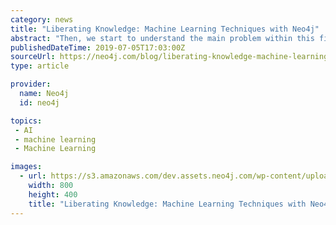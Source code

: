 ```yaml
---
category: news
title: "Liberating Knowledge: Machine Learning Techniques with Neo4j"
abstract: "Then, we start to understand the main problem within this field – how do we best represent knowledge in a way that is both exhaustive and easy for the receiver to understand? When we explore knowledge learning and construction, we begin to see the ..."
publishedDateTime: 2019-07-05T17:03:00Z
sourceUrl: https://neo4j.com/blog/liberating-knowledge-machine-learning-techniques-neo4j/
type: article

provider:
  name: Neo4j
  id: neo4j

topics:
 - AI
 - machine learning
 - Machine Learning

images:
  - url: https://s3.amazonaws.com/dev.assets.neo4j.com/wp-content/uploads/20190702114911/knowledge-graph-featured-5.jpg
    width: 800
    height: 400
    title: "Liberating Knowledge: Machine Learning Techniques with Neo4j"
---
```

